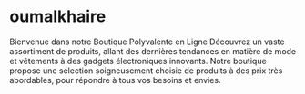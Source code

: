 # oumalkhaire
Bienvenue dans notre Boutique Polyvalente en Ligne  Découvrez un vaste assortiment de produits, allant des dernières tendances en matière de mode et vêtements à des gadgets électroniques innovants. Notre boutique propose une sélection soigneusement choisie de produits à des prix très abordables, pour répondre à tous vos besoins et envies.
